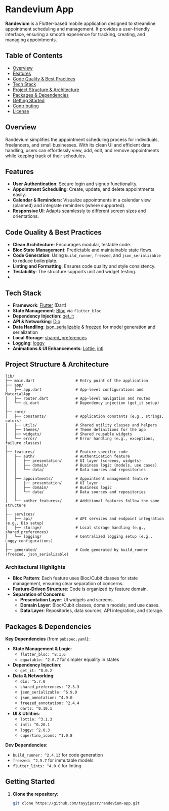 # Randevium App

**Randevium** is a Flutter-based mobile application designed to streamline appointment scheduling and management. It provides a user-friendly interface, ensuring a smooth experience for tracking, creating, and managing appointments.

## Table of Contents

- [Overview](#overview)
- [Features](#features)
- [Code Quality & Best Practices](#code-quality--best-practices)
- [Tech Stack](#tech-stack)
- [Project Structure & Architecture](#project-structure--architecture)
- [Packages & Dependencies](#packages--dependencies)
- [Getting Started](#getting-started)
- [Contributing](#contributing)
- [License](#license)

## Overview

Randevium simplifies the appointment scheduling process for individuals, freelancers, and small businesses. With its clean UI and efficient data handling, users can effortlessly view, add, edit, and remove appointments while keeping track of their schedules.

## Features

- **User Authentication**: Secure login and signup functionality.
- **Appointment Scheduling**: Create, update, and delete appointments easily.
- **Calendar & Reminders**: Visualize appointments in a calendar view (planned) and integrate reminders (where supported).
- **Responsive UI**: Adapts seamlessly to different screen sizes and orientations.

## Code Quality & Best Practices

- **Clean Architecture**: Encourages modular, testable code.
- **Bloc State Management**: Predictable and maintainable state flows.
- **Code Generation**: Using `build_runner`, `freezed`, and `json_serializable` to reduce boilerplate.
- **Linting and Formatting**: Ensures code quality and style consistency.
- **Testability**: The structure supports unit and widget testing.
- 
## Tech Stack

- **Framework**: [Flutter](https://flutter.dev/) (Dart)
- **State Management**: [Bloc](https://bloclibrary.dev/) via `flutter_bloc`
- **Dependency Injection**: [get_it](https://pub.dev/packages/get_it)
- **API & Networking**: [Dio](https://pub.dev/packages/dio)
- **Data Handling**: [json_serializable](https://pub.dev/packages/json_serializable) & [freezed](https://pub.dev/packages/freezed) for model generation and serialization
- **Local Storage**: [shared_preferences](https://pub.dev/packages/shared_preferences)
- **Logging**: [loggy](https://pub.dev/packages/loggy)
- **Animations & UI Enhancements**: [Lottie](https://pub.dev/packages/lottie), [intl](https://pub.dev/packages/intl)

## Project Structure & Architecture
```plaintext
lib/
├── main.dart                  # Entry point of the application
├── app/
│   ├── app.dart               # App-level configurations and MaterialApp
│   ├── router.dart            # App-level navigation and routes
│   └── di.dart                # Dependency injection (get_it setup)
│
├── core/
│   ├── constants/             # Application constants (e.g., strings, colors)
│   ├── utils/                 # Shared utility classes and helpers
│   ├── themes/                # Theme definitions for the app
│   ├── widgets/               # Shared reusable widgets
│   └── error/                 # Error handling (e.g., exceptions, failure classes)
│
├── features/                  # Feature-specific code
│   ├── auth/                  # Authentication feature
│   │   ├── presentation/      # UI layer (screens, widgets)
│   │   ├── domain/            # Business logic (models, use cases)
│   │   └── data/              # Data sources and repositories
│   │
│   ├── appointments/          # Appointment management feature
│   │   ├── presentation/      # UI layer
│   │   ├── domain/            # Business logic
│   │   └── data/              # Data sources and repositories
│   │
│   └── <other features>/      # Additional features follow the same structure
│
├── services/
│   ├── api/                   # API services and endpoint integration (e.g., Dio setup)
│   ├── storage/               # Local storage handling (e.g., shared_preferences)
│   └── logging/               # Centralized logging setup (e.g., Loggy configurations)
│
├── generated/                 # Code generated by build_runner (freezed, json_serializable)
```
### Architectural Highlights

- **Bloc Pattern**: Each feature uses Bloc/Cubit classes for state management, ensuring clear separation of concerns.
- **Feature-Driven Structure**: Code is organized by feature domain.
- **Separation of Concerns**:
  - **Presentation Layer**: UI widgets and screens.
  - **Domain Layer**: Bloc/Cubit classes, domain models, and use cases.
  - **Data Layer**: Repositories, data sources, API integration, and storage.

## Packages & Dependencies

**Key Dependencies** (from `pubspec.yaml`):

- **State Management & Logic**:
  - `flutter_bloc: ^8.1.6`
  - `equatable: ^2.0.7` for simpler equality in states
- **Dependency Injection**:
  - `get_it: ^8.0.2`
- **Data & Networking**:
  - `dio: ^5.7.0`
  - `shared_preferences: ^2.3.3`
  - `json_serializable: ^6.9.0`
  - `json_annotation: ^4.9.0`
  - `freezed_annotation: ^2.4.4`
  - `dartz: ^0.10.1`
- **UI & Utilities**:
  - `lottie: ^3.1.3`
  - `intl: ^0.20.1`
  - `loggy: ^2.0.3`
  - `cupertino_icons: ^1.0.8`

**Dev Dependencies**:
- `build_runner: ^2.4.13` for code generation
- `freezed: ^2.5.7` for immutable models
- `flutter_lints: ^4.0.0` for linting

## Getting Started

1. **Clone the repository:**
   ```bash
   git clone https://github.com/tayyipozr/randevium-app.git
